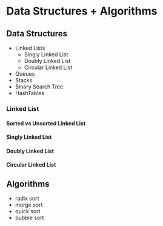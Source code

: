 # Data Structures + Algorithms

## Data Structures

* Linked Lists
  * Singly Linked List
  * Doubly Linked List
  * Circular Linked List
* Queues
* Stacks
* Binary Search Tree
* HashTables

### Linked List

#### Sorted vs Unsorted Linked List

#### Singly Linked List

#### Doubly Linked List

#### Circular Linked List

## Algorithms

* radix sort
* merge sort
* quick sort
* bubble sort
